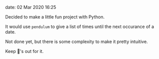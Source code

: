 date: 02 Mar 2020 16:25

Decided to make a little fun project with Python.

It would use `pendulum` to give a list of times until the next occurance
of a date.

Not done yet, but there is some complexity to make it pretty intuitive.

Keep 👀's out for it.
